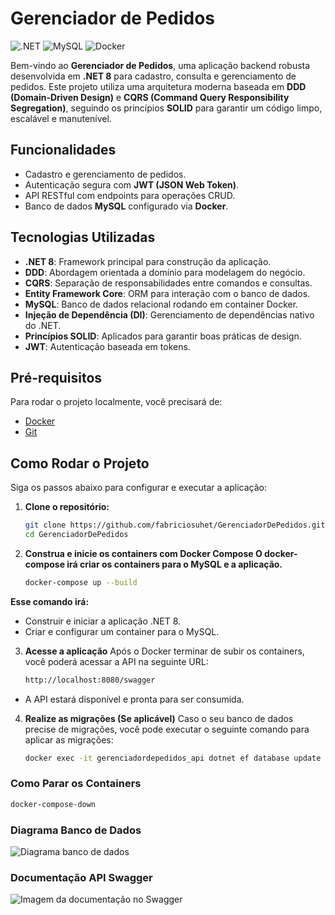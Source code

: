 # Gerenciador de Pedidos

![.NET](https://img.shields.io/badge/.NET-8.0-blueviolet) ![MySQL](https://img.shields.io/badge/MySQL-docker:latest-blue) ![Docker](https://img.shields.io/badge/Docker-Supported-brightgreen)

Bem-vindo ao **Gerenciador de Pedidos**, uma aplicação backend robusta desenvolvida em **.NET 8** para cadastro, consulta e gerenciamento de pedidos. Este projeto utiliza uma arquitetura moderna baseada em **DDD (Domain-Driven Design)** e **CQRS (Command Query Responsibility Segregation)**, seguindo os princípios **SOLID** para garantir um código limpo, escalável e manutenível.

## Funcionalidades
- Cadastro e gerenciamento de pedidos.
- Autenticação segura com **JWT (JSON Web Token)**.
- API RESTful com endpoints para operações CRUD.
- Banco de dados **MySQL** configurado via **Docker**.

## Tecnologias Utilizadas
- **.NET 8**: Framework principal para construção da aplicação.
- **DDD**: Abordagem orientada a domínio para modelagem do negócio.
- **CQRS**: Separação de responsabilidades entre comandos e consultas.
- **Entity Framework Core**: ORM para interação com o banco de dados.
- **MySQL**: Banco de dados relacional rodando em container Docker.
- **Injeção de Dependência (DI)**: Gerenciamento de dependências nativo do .NET.
- **Princípios SOLID**: Aplicados para garantir boas práticas de design.
- **JWT**: Autenticação baseada em tokens.

## Pré-requisitos
Para rodar o projeto localmente, você precisará de:
- [Docker](https://www.docker.com/get-started/)
- [Git](https://git-scm.com/downloads)

## Como Rodar o Projeto
Siga os passos abaixo para configurar e executar a aplicação:

1. **Clone o repositório:**
   ```bash
   git clone https://github.com/fabriciosuhet/GerenciadorDePedidos.git
   cd GerenciadorDePedidos

2. **Construa e inicie os containers com Docker Compose O docker-compose irá criar os containers para o MySQL e a aplicação.**
   ```bash
   docker-compose up --build

  **Esse comando irá:**
  - Construir e iniciar a aplicação .NET 8.
  - Criar e configurar um container para o MySQL.

3. **Acesse a aplicação** Após o Docker terminar de subir os containers, você poderá acessar a API na seguinte URL:
   ```bash
   http://localhost:8080/swagger
   
- A API estará disponível e pronta para ser consumida.

4. **Realize as migrações (Se aplicável)** Caso o seu banco de dados precise de migrações, você pode executar o seguinte comando para aplicar as migrações:
   ```bash
   docker exec -it gerenciadordepedidos_api dotnet ef database update
   

### Como Parar os Containers
  ```bash
  docker-compose-down
```

### Diagrama Banco de Dados
![Diagrama banco de dados](https://i.imgur.com/xdREIPx.png)

### Documentação API Swagger
![Imagem da documentação no Swagger](https://i.imgur.com/4fFNWqE.png)
